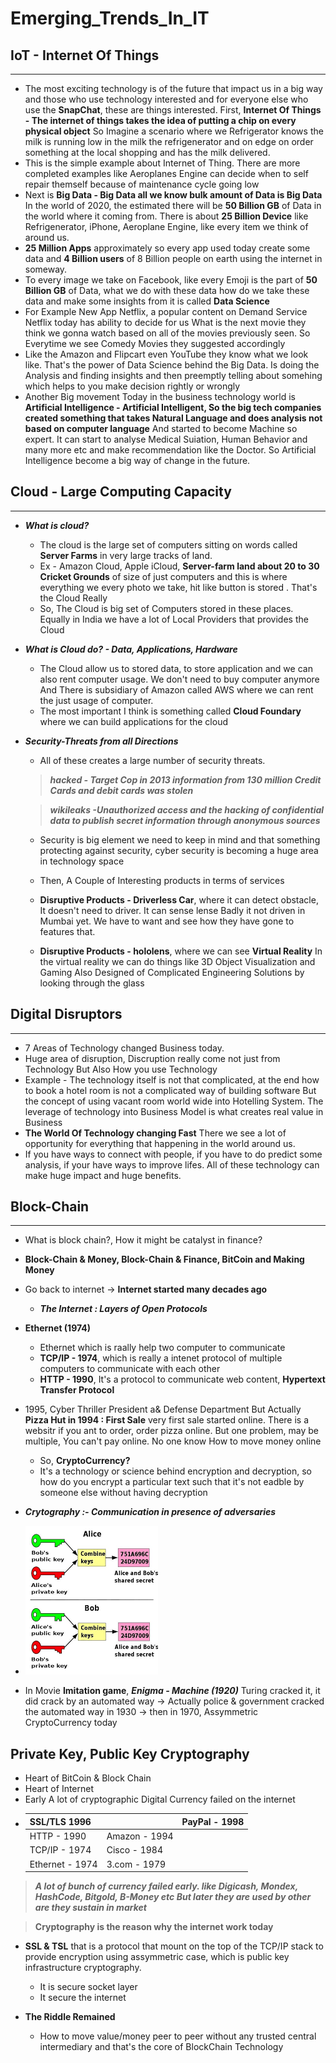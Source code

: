 # Emerging_Trends_In_IT


## **IoT - Internet Of Things**
***
- The most exciting technology is of the future that impact us in a big way and those who use technology interested and for everyone else who use the **SnapChat**, these are things interested. First, **Internet Of Things - The internet of things takes the idea of putting a chip on every physical object** So Imagine a scenario where we Refrigerator knows the milk is running low in the milk the refrigenerator and on edge on order something at the local shopping and has the milk delivered.
- This is the simple example about Internet of Thing. There are more completed examples like Aeroplanes Engine can decide when to self repair themself because of maintenance cycle going low
- Next is **Big Data - Big Data all we know bulk amount of Data is Big Data** In the world of 2020, the estimated there will be **50 Billion GB** of Data in the world where it coming from. There is about **25 Billion Device** like Refrigenerator, iPhone, Aeroplane Engine, like every item we think of around us.
- **25 Million Apps** approximately so every app used today create some data and **4 Billion users** of 8 Billion people on earth using the internet in someway.
- To every image we take on Facebook, like every Emoji is the part of **50 Billion GB** of Data, what we do with these data how do we take these data and make some insights from it is called **Data Science**
- For Example New App Netflix, a popular content on Demand Service Netflix today has ability to decide for us What is the next movie they think we gonna watch based on all of the movies previously seen. So Everytime we see Comedy Movies they suggested accordingly
- Like the Amazon and Flipcart even YouTube they know what we look like. That's the power of Data Science behind the Big Data. Is doing the Analysis and finding insights and then preemptly telling about somehing which helps to you make decision rightly or wrongly
- Another Big movement Today in the business technology world is **Artificial Intelligence - Artificial Intelligent, So the big tech companies created something that takes Natural Language and does analysis not based on computer language** And started to become Machine so expert. It can start to analyse Medical Suiation, Human Behavior and many more etc and make recommendation like the Doctor. So Artificial Intelligence become a big way of change in the future.


## **Cloud - Large Computing Capacity**
***
- ***What is cloud?***
  - The cloud is the large set of computers sitting on words called **Server Farms** in very large tracks of land.
  - Ex - Amazon Cloud, Apple iCloud, **Server-farm land about 20 to 30 Cricket Grounds** of size of just computers and this is where everything we every photo we take, hit like button is stored . That's the Cloud Really
  - So, The Cloud is big set of Computers stored in these places. Equally in India we have a lot of Local Providers that provides the Cloud

- ***What is Cloud do? - Data, Applications, Hardware***
  - The Cloud allow us to stored data, to store application and we can also rent computer usage. We don't need to buy computer anymore And There is subsidiary of Amazon called AWS where we can rent the just usage of computer.
  - The most important I think is something called **Cloud Foundary** where we can build applications for the cloud
  
- ***Security-Threats from all Directions***
  - All of these creates a large number of security threats.
  
  > ***hacked - Target Cop in 2013 information from 130 million Credit Cards and debit cards was stolen***
  
  > ***wikileaks -Unauthorized access and the hacking of confidential data to publish secret information through anonymous sources***
  
  - Security is big element we need to keep in mind and that something protecting against security, cyber security is becoming a huge area in technology space
  
  - Then, A Couple of Interesting products in terms of services
  
  - **Disruptive Products - Driverless Car**, where it can detect obstacle, It doesn't need to driver. It can sense lense Badly it not driven in Mumbai yet. We have to want and see how they have gone to features that.
  
  - **Disruptive Products - hololens**, where we can see **Virtual Reality** In the virtual reality we can do things like 3D Object Visualization and Gaming Also Designed of Complicated Engineering Solutions by looking through the glass
  

## **Digital Disruptors**
***
- 7 Areas of Technology changed Business today.
- Huge area of disruption, Discruption really come not just from Technology But Also How you use Technology
- Example - The technology itself is not that complicated, at the end how to book a hotel room is not a complicated way of building software But the concept of using vacant room world wide into Hotelling System. The leverage of technology into Business Model is what creates real value in Business
- **The World Of Technology changing Fast** There we see a lot of opportunity for everything that happening in the world around us.
- If you have ways to connect with people, if you have to do predict some analysis, if your have ways to improve lifes. All of these technology can make huge impact and huge benefits.





## **Block-Chain**
***
- What is block chain?, How it might be catalyst in finance?
- **Block-Chain & Money, Block-Chain & Finance, BitCoin and Making Money**
- Go back to internet -> **Internet started many decades ago**
  - ***The Internet : Layers of Open Protocols***
  
- **Ethernet (1974)**
  - Ethernet which is raally help two computer to communicate
  - **TCP/IP - 1974**, which is really a intenet protocol of multiple computers to communicate with each other
  - **HTTP - 1990**, It's a protocol to communicate web content, **Hypertext Transfer Protocol**

- 1995, Cyber Thriller President a& Defense Department But Actually **Pizza Hut in 1994 : First Sale** very first sale started online. There is a websitr if you ant to order, order pizza online. But one problem, may be multiple, You can't pay online. No one know How to move money online
  - So, **CryptoCurrency?**
  - It's a technology or science behind encryption and decryption, so how do you encrypt a particular text such that it's not eadble by someone else without having decryption
 
- ***Crytography :- Communication in presence of adversaries***
- ![Cryto](crypto.png)
- In Movie **Imitation game**, ***Enigma - Machine (1920)*** Turing cracked it, it did crack by an automated way -> Actually police & government cracked the automated way in 1930 -> then in 1970, Assymmetric CryptoCurrency today


## **Private Key, Public Key Cryptography**
- Heart of BitCoin & Block Chain
- Heart of Internet
- Early A lot of cryptographic Digital Currency failed on the internet
- |SSL/TLS 1996|    | PayPal - 1998|
  |-------|-------|-----------|
  | HTTP - 1990| Amazon - 1994 |
  | TCP/IP - 1974 | Cisco - 1984|
  | Ethernet - 1974 | 3.com - 1979 |
  
> ***A lot of bunch of currency failed early. like Digicash, Mondex, HashCode, Bitgold, B-Money etc But later they are used by other are they sustain in market***

> **Cryptography is the reason why the internet work today**

- **SSL & TSL** that is a protocol that mount on the top of the TCP/IP stack to provide encryption using assymmetric case, which is public key infrastructure cryptography. 
  - It is secure socket layer
  - It secure the internet
  
- **The Riddle Remained**
  - How to move value/money peer to peer without any trusted central intermediary and that's the core of BlockChain Technology
  
